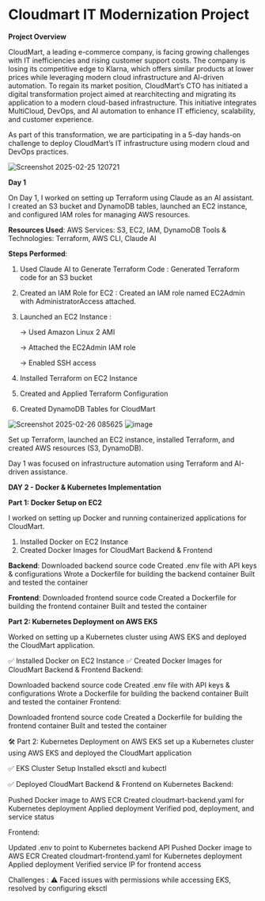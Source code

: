 # Cloudmart IT Modernization Project

**Project Overview**


CloudMart, a leading e-commerce company, is facing growing challenges with IT inefficiencies and rising customer support costs. The company is losing its competitive edge to Klarna, which offers similar products at lower prices while leveraging modern cloud infrastructure and AI-driven automation.
To regain its market position, CloudMart’s CTO has initiated a digital transformation project aimed at rearchitecting and migrating its application to a modern cloud-based infrastructure. This initiative integrates MultiCloud, DevOps, and AI automation to enhance IT efficiency, scalability, and customer experience.

As part of this transformation, we are participating in a 5-day hands-on challenge to deploy CloudMart’s IT infrastructure using modern cloud and DevOps practices. 

![Screenshot 2025-02-25 120721](https://github.com/user-attachments/assets/89070bd3-5617-4377-9591-7ece3b162093)

**Day 1**

On Day 1, I worked on setting up Terraform using Claude as an AI assistant. I created an S3 bucket and DynamoDB tables, launched an EC2 instance, and configured IAM roles for managing AWS resources.

**Resources Used**:
AWS Services: S3, EC2, IAM, DynamoDB
Tools & Technologies: Terraform, AWS CLI, Claude AI

**Steps Performed**:
1. Used Claude AI to Generate Terraform Code : Generated Terraform code for an S3 bucket
2. Created an IAM Role for EC2 : Created an IAM role named EC2Admin with AdministratorAccess attached.
3. Launched an EC2 Instance :

   -> Used Amazon Linux 2 AMI

   -> Attached the EC2Admin IAM role

   -> Enabled SSH access
5. Installed Terraform on EC2 Instance
6. Created and Applied Terraform Configuration
7. Created DynamoDB Tables for CloudMart

![Screenshot 2025-02-26 085625](https://github.com/user-attachments/assets/2bdc78ee-def5-495f-a036-398f6edef58c)
![image](https://github.com/user-attachments/assets/f739d639-9b96-4df7-9ffe-e9b272523e2f)



Set up Terraform, launched an EC2 instance, installed Terraform, and created AWS resources (S3, DynamoDB). 

Day 1 was focused on infrastructure automation using Terraform and AI-driven assistance.


**DAY 2 - Docker & Kubernetes Implementation**

**Part 1: Docker Setup on EC2**

I worked on setting up Docker and running containerized applications for CloudMart.

1. Installed Docker on EC2 Instance
2. Created Docker Images for CloudMart Backend & Frontend

**Backend**:
Downloaded backend source code
Created .env file with API keys & configurations
Wrote a Dockerfile for building the backend container
Built and tested the container

**Frontend**:
Downloaded frontend source code
Created a Dockerfile for building the frontend container
Built and tested the container

**Part 2: Kubernetes Deployment on AWS EKS**

Worked on setting up a Kubernetes cluster using AWS EKS and deployed the CloudMart application.

✅ Installed Docker on EC2 Instance
✅ Created Docker Images for CloudMart Backend & Frontend
Backend:

Downloaded backend source code
Created .env file with API keys & configurations
Wrote a Dockerfile for building the backend container
Built and tested the container
Frontend:

Downloaded frontend source code
Created a Dockerfile for building the frontend container
Built and tested the container

🛠️ Part 2: Kubernetes Deployment on AWS EKS
set up a Kubernetes cluster using AWS EKS and deployed the CloudMart application

✅ EKS Cluster Setup
Installed eksctl and kubectl

✅ Deployed CloudMart Backend & Frontend on Kubernetes
Backend:

Pushed Docker image to AWS ECR
Created cloudmart-backend.yaml for Kubernetes deployment
Applied deployment
Verified pod, deployment, and service status

Frontend:

Updated .env to point to Kubernetes backend API
Pushed Docker image to AWS ECR
Created cloudmart-frontend.yaml for Kubernetes deployment
Applied deployment
Verified service IP for frontend access


Challenges : ⚠️ Faced issues with permissions while accessing EKS, resolved by configuring eksctl







